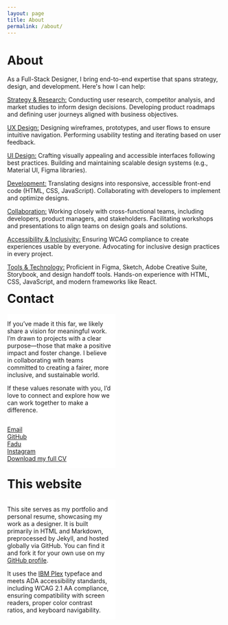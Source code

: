 ```yaml
---
layout: page
title: About
permalink: /about/
---
```


<h1 class="page-heading">About</h1>

<div class="multi-column">

  <p>
    As a Full-Stack Designer, I bring end-to-end expertise that spans strategy, design, and development. Here's how I can help:
  </p>
  <p>
    <u>Strategy & Research:</u>  
    Conducting user research, competitor analysis, and market studies to inform design decisions.  
    Developing product roadmaps and defining user journeys aligned with business objectives.
  </p>
  <p>
    <u>UX Design:</u>  
    Designing wireframes, prototypes, and user flows to ensure intuitive navigation.  
    Performing usability testing and iterating based on user feedback.
  </p>
  <p>
    <u>UI Design:</u>  
    Crafting visually appealing and accessible interfaces following best practices.  
    Building and maintaining scalable design systems (e.g., Material UI, Figma libraries).
  </p>
  <p>
    <u>Development:</u>  
    Translating designs into responsive, accessible front-end code (HTML, CSS, JavaScript).  
    Collaborating with developers to implement and optimize designs.
  </p>
  <p>
    <u>Collaboration:</u>  
    Working closely with cross-functional teams, including developers, product managers, and stakeholders.  
    Facilitating workshops and presentations to align teams on design goals and solutions.
  </p>
  <p>
    <u>Accessibility & Inclusivity:</u>  
    Ensuring WCAG compliance to create experiences usable by everyone.  
    Advocating for inclusive design practices in every project.
  </p>
  <p>
    <u>Tools & Technology:</u>  
    Proficient in Figma, Sketch, Adobe Creative Suite, Storybook, and design handoff tools.  
    Hands-on experience with HTML, CSS, JavaScript, and modern frameworks like React.
  </p>

  </div>

<h1 class="page-heading" style="margin-top:calc(var(--margin-top)*2)">Contact</h1>

<div class="row">
<div class="column">
<p>
If you’ve made it this far, we likely share a vision for meaningful work. I’m drawn to projects with a clear purpose—those that make a positive impact and foster change. I believe in collaborating with teams committed to creating a fairer, more inclusive, and sustainable world.  
</p>
    <p>
If these values resonate with you, I’d love to connect and explore how we can work together to make a difference.  
  </p>

  <div class="column links">
 <p>
<a href="mailto:cataldo.diego@gmail.com" target="_blank">Email</a>
<a href="https://github.com/catuy" target="_blank">GitHub</a>
<a href="https://cv.fadu.edu.uy/mod/data/view.php?d=6&rid=557&filter=1" target="_blank">Fadu</a>
<a href="https://www.instagram.com/c______do/" target="_blank">Instagram</a>
<a href="/assets/blogimages/resume.pdf" target="_blank">Download my full CV</a>
</p>
</div>
</div>
<div class="column">
</div>
</div>



<h1 class="page-heading" style="margin-top:calc(var(--margin-top)*2)">This website</h1>
<div class="row">
<div class="column">
<p>
This site serves as my portfolio and personal resume, showcasing my work as a designer. It is built primarily in HTML and Markdown, preprocessed by Jekyll, and hosted globally via GitHub. You can find it and fork it for your own use on my <a href="https://github.com/catuy" target="_blank">GitHub profile</a>.
</p>
<p>
It uses the <a href="https://www.ibm.com/plex/" target="_blank">IBM Plex</a> typeface and meets ADA accessibility standards, including WCAG 2.1 AA compliance, ensuring compatibility with screen readers, proper color contrast ratios, and keyboard navigability.
</p>
</div>
<div class="column">
</div>
</div>


<style>
   .column.links a{
        display: block;
        /* text-align:right; */
    }
.row {
  display: flex;
  /* flex-wrap: wrap; */
  margin-bottom: 20px;
  gap: 40px;
}

.column {
  flex: 1;
  /* padding: 10px; */
  box-sizing: border-box;
}

.row .column:first-child {
    flex: 0 0 50%; /* 25% de ancho para la columna de texto */
    padding-right: 10px;
    position: sticky;
    top: 100px; /* Sticky a 90px desde la parte superior */
    align-self: flex-start; /* Para que el sticky funcione correctamente */
    background: white; /* Fondo blanco para evitar superposiciones raras */
    z-index: 1; /* Asegura que quede por encima si se solapa con otros elementos */
  }

  .row .column:last-child {
    flex: 0 0 50%; /* 75% de ancho para la columna de imágenes/iframes */
  }


</style>